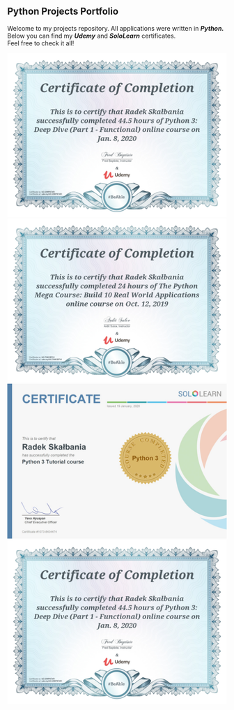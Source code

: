 ## Python Projects Portfolio ##

Welcome to my projects repository. All applications were written in ***Python.***   
Below you can find my ***Udemy*** and ***SoloLearn*** certificates.  
Feel free to check it all!

[![Image](Python/images/UC-OWPX74FI.jpg)](https://www.udemy.com/course/python-3-deep-dive-part-1/learn/lecture/11284588#overview)
![](Python/images/certificate.jpg)
![](Python/images/Python_certificate.jpg)
![](Python/images/UC-OWPX74FI.jpg)

